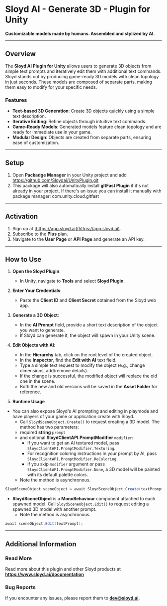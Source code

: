 # Sloyd AI - Generate 3D - Plugin for Unity  

**Customizable models made by humans. Assembled and stylized by AI.**  

---  

## Overview  
The **Sloyd AI Plugin for Unity** allows users to generate 3D objects from simple text prompts and iteratively edit them with additional text commands. Sloyd stands out by producing game-ready 3D models with clean topology in just seconds. These models are composed of separate parts, making them easy to modify for your specific needs.  

### Features  
- **Text-based 3D Generation**: Create 3D objects quickly using a simple text description.  
- **Iterative Editing**: Refine objects through intuitive text commands.  
- **Game-Ready Models**: Generated models feature clean topology and are ready for immediate use in your game.  
- **Modular Design**: Objects are created from separate parts, ensuring ease of customization.  

---  

## Setup  
1. Open **Packadge Manager** in your Unity project and add https://github.com/Sloydai/UnityPlugin.git
2. This package will also automatically install **gltFast Plugin** if it's not already in your project. If there's an issue you can install it manually with package manager: com.unity.cloud.gltfast 

---  

## Activation  
1. Sign up at [https://app.sloyd.ai](https://app.sloyd.ai).  
2. Subscribe to the **Plus** plan.  
3. Navigate to the **User Page** or **API Page** and generate an API key.  

---  

## How to Use  
1. **Open the Sloyd Plugin**:  
   - In Unity, navigate to **Tools** and select **Sloyd Plugin**.  

2. **Enter Your Credentials**:  
   - Paste the **Client ID** and **Client Secret** obtained from the Sloyd web app.  

3. **Generate a 3D Object**:  
   - In the **AI Prompt** field, provide a short text description of the object you want to generate.  
   - If Sloyd can generate it, the object will spawn in your Unity scene.  

4. **Edit Objects with AI**:  
   - In the **Hierarchy** tab, click on the root level of the created object.  
   - In the **Inspector**, find the **Edit with AI** text field.  
   - Type a simple text request to modify the object (e.g., change dimensions, add/remove details).  
   - If the change is successful, the modified object will replace the old one in the scene.  
   - Both the new and old versions will be saved in the **Asset Folder** for reference.  

5. **Runtime Usage**
- You can also expose Sloyd's AI prompting and editing in playmode and have players of your game or application create with Sloyd.
   - Call `SloydSceneObject.Create()` to request creating a 3D model. The method has two parameters:
    - required **string** `prompt`
    - and optional **SloydClientAPI.PromptModifier** `modifier`:
      - If you want to get an AI textured model, pass `SloydClientAPI.PromptModifier.Texturing`.
      - For recognition coloring instructions in your prompt by AI, pass `SloydClientAPI.PromptModifier.ReColoring`.
      - If you skip `modifier` argument or pass `SloydClientAPI.PromptModifier.None`, a 3D model will be painted with its default palette colors.
   - Note the method is asynchronous. 
```csharp
SloydSceneObject sceneObject = await SloydSceneObject.Create(textPrompt, SloydClientAPI.PromptModifier.Texturing);
```
- **SloydSceneObject** is a **MonoBehaviour** component attached to each spawned model. Call `SloydSceneObject.Edit()` to request editing a spawned 3D model with another prompt.
   - Note the method is asynchronous.
```csharp
await sceneObject.Edit(textPrompt);
```
---  
## Additional Information

### Read More
Read more about this plugin and other Sloyd products at **https://www.sloyd.ai/documentation**

### Bug Reports  
If you encounter any issues, please report them to **[dev@sloyd.ai](mailto:dev@sloyd.ai)**.  
